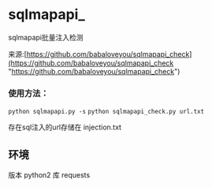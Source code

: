 # sqlmapapi_
sqlmapapi批量注入检测

来源:[https://github.com/babaloveyou/sqlmapapi_check](https://github.com/babaloveyou/sqlmapapi_check "https://github.com/babaloveyou/sqlmapapi_check")

### 使用方法：
`python sqlmapapi.py -s`
`python sqlmapapi_check.py url.txt`

存在sql注入的url存储在 injection.txt

## 环境
版本 python2
库 requests
